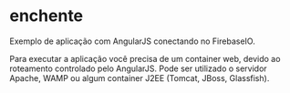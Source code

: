 enchente
========

Exemplo de aplicação com AngularJS conectando no FirebaseIO.

Para executar a aplicação você precisa de um container web, devido ao roteamento controlado pelo AngularJS.
Pode ser utilizado o servidor Apache, WAMP ou algum container J2EE (Tomcat, JBoss, Glassfish).
